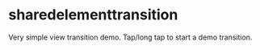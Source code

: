 # sharedelementtransition
Very simple view transition demo. Tap/long tap to start a demo transition.
